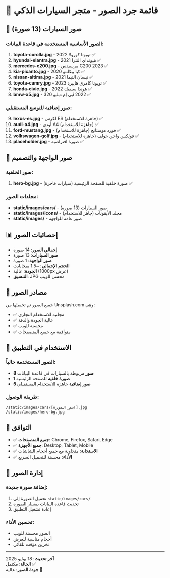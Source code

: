 # 📸 قائمة جرد الصور - متجر السيارات الذكي

## 🚗 صور السيارات (13 صورة)

### الصور الأساسية المستخدمة في قاعدة البيانات:
1. **toyota-corolla.jpg** - تويوتا كورولا 2022 ✅
2. **hyundai-elantra.jpg** - هيونداي النترا 2021 ✅
3. **mercedes-c200.jpg** - مرسيدس C200 2023 ✅
4. **kia-picanto.jpg** - كيا بيكانتو 2020 ✅
5. **nissan-altima.jpg** - نيسان التيما 2021 ✅
6. **toyota-camry.jpg** - تويوتا كامري هايبرد 2023 ✅
7. **honda-civic.jpg** - هوندا سيفيك 2022 ✅
8. **bmw-x5.jpg** - بي إم دبليو 320i 2022 ✅

### صور إضافية للتوسع المستقبلي:
9. **lexus-es.jpg** - لكزس ES (جاهزة للاستخدام) ✅
10. **audi-a4.jpg** - أودي A4 (جاهزة للاستخدام) ✅
11. **ford-mustang.jpg** - فورد موستانج (جاهزة للاستخدام) ✅
12. **volkswagen-golf.jpg** - فولكس واجن جولف (جاهزة للاستخدام) ✅
13. **placeholder.jpg** - صورة افتراضية ✅

## 🎨 صور الواجهة والتصميم

### صور الخلفية:
1. **hero-bg.jpg** - صورة خلفية للصفحة الرئيسية (سيارات فاخرة) ✅

### مجلدات الصور:
- **static/images/cars/** - صور السيارات (13 صورة)
- **static/images/icons/** - مجلد الأيقونات (جاهز للاستخدام)
- **static/images/** - صور عامة للواجهة

## 📊 إحصائيات الصور

- **إجمالي الصور**: 14 صورة
- **صور السيارات**: 13 صورة
- **صور الواجهة**: 1 صورة
- **الحجم الإجمالي**: ~1.5 ميجابايت
- **الجودة**: عالية (1000px عرض)
- **التنسيق**: JPG محسن للويب

## 🔗 مصادر الصور

جميع الصور تم تحميلها من Unsplash.com وهي:
- ✅ مجانية للاستخدام التجاري
- ✅ عالية الجودة والدقة
- ✅ محسنة للويب
- ✅ متوافقة مع جميع المتصفحات

## 🚀 الاستخدام في التطبيق

### الصور المستخدمة حالياً:
- **8 صور** مربوطة بالسيارات في قاعدة البيانات
- **1 صورة خلفية** للصفحة الرئيسية
- **5 صور إضافية** جاهزة للاستخدام المستقبلي

### طريقة الوصول:
```
/static/images/cars/[اسم_الصورة].jpg
/static/images/hero-bg.jpg
```

## 📱 التوافق

- ✅ **جميع المتصفحات**: Chrome, Firefox, Safari, Edge
- ✅ **جميع الأجهزة**: Desktop, Tablet, Mobile
- ✅ **الاستجابة**: متجاوبة مع جميع أحجام الشاشات
- ✅ **الأداء**: محسنة للتحميل السريع

## 🔧 إدارة الصور

### إضافة صورة جديدة:
1. تحميل الصورة إلى `static/images/cars/`
2. تحديث قاعدة البيانات بمسار الصورة
3. إعادة تشغيل التطبيق

### تحسين الأداء:
- الصور محسنة للويب
- أحجام مناسبة للعرض
- تخزين مؤقت تلقائي

---

**آخر تحديث**: 18 يوليو 2025  
**الحالة**: مكتمل ✅  
**جودة الصور**: عالية 🌟